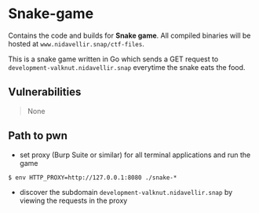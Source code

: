 # Snake-game

Contains the code and builds for **Snake game**. All compiled binaries will be hosted at `www.nidavellir.snap/ctf-files`.

This is a snake game written in Go which sends a GET request to `development-valknut.nidavellir.snap` everytime the snake eats the food.

## Vulnerabilities

> None

## Path to pwn

- set proxy (Burp Suite or similar) for all terminal applications and run the game

```
$ env HTTP_PROXY=http://127.0.0.1:8080 ./snake-*
```

- discover the subdomain `development-valknut.nidavellir.snap` by viewing the requests in the proxy

